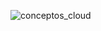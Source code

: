 
![conceptos_cloud](https://user-images.githubusercontent.com/13355927/30382882-a38a2f26-98a0-11e7-8d78-1241aaea32d6.png)
